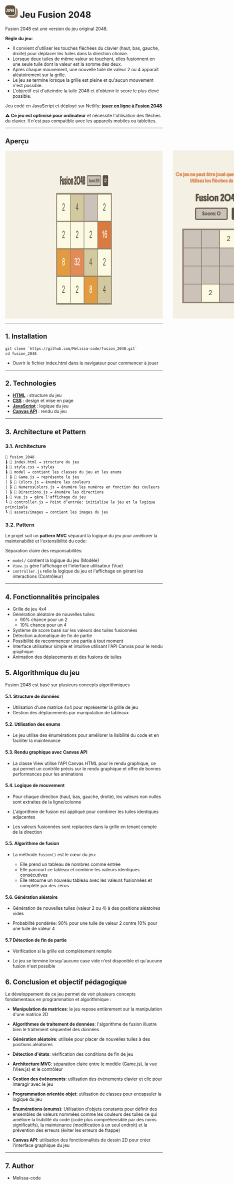 # <img src="./assets/images/fusion_2048.svg" alt="Jeu Fusion 2048" style="width:2.5rem;"/> Jeu Fusion 2048 


Fusion 2048 est une version du jeu original 2048. 

**Règle du jeu:** 
- Il convient d'utiliser les touches fléchées du clavier (haut, bas, gauche, droite) pour déplacer les tuiles dans la direction choisie.
- Lorsque deux tuiles de même valeur se touchent, elles fusionnent en une seule tuile dont la valeur est la somme des deux.
- Après chaque mouvement, une nouvelle tuile de valeur 2 ou 4 apparaît aléatoirement sur la grille.
- Le jeu se termine lorsque la grille est pleine et qu'aucun mouvement n'est possible.
- L'objectif est d'atteindre la tuile 2048 et d'obtenir le score le plus élevé possible.

Jeu codé en JavaScript et déployé sur Netlify: **[jouer en ligne à Fusion 2048](https://fusion2048-game.netlify.app/)**

⚠️ **Ce jeu est optimisé pour ordinateur** et nécessite l'utilisation des flèches du clavier. Il n'est pas compatible avec les appareils mobiles ou tablettes.

---

## Aperçu 

<span style="display: flex;">
 <img src="./assets/images/fusion_2048_desktop.svg" alt="Aperçu du jeu desktop" style="margin-right: 2rem;" />
 <img src="./assets/images/fusion_2048_mobile.svg" alt="Aperçu du jeu mobile" />
</span>

---

## 1. Installation 

```
git clone `https://github.com/Melissa-code/fusion_2048.git`
cd fusion_2048
```
- Ouvrir le fichier index.html dans le navigateur pour commencer à jouer
---

## 2. Technologies 

- **[HTML](https://developer.mozilla.org/fr/docs/Web/HTML)** : structure du jeu
- **[CSS](https://developer.mozilla.org/fr/docs/Web/CSS)** : design et mise en page
- **[JavaScript](https://developer.mozilla.org/fr/docs/Web/JavaScript)** : logique du jeu 
- **[Canvas API](https://developer.mozilla.org/en-US/docs/Web/API/Canvas_API)** : rendu du jeu
---

## 3. Architecture et Pattern

### 3.1. Architecture

```
📂 fusion_2048
┣ 📜 index.html → structure du jeu
┣ 📜 style.css → styles 
┣ 📂 model → contient les classes du jeu et les enums
│ ┣ 📜 Game.js → représente le jeu
│ ┣ 📜 Colors.js → énumère les couleurs 
│ ┣ 📜 NumerosColors.js → énumère les numéros en fonction des couleurs 
│ ┣ 📜 Directions.js → énumère les directions
┣ 📜 Vue.js → gère l'affichage du jeu 
┗ 📜 controller.js → Point d’entrée: initialise le jeu et la logique principale
┗ 📜 assets/images → contient les images du jeu
```

### 3.2. Pattern

Le projet suit un **pattern MVC** séparant la logique du jeu pour améliorer la maintenabilité et l'extensibilité du code: 

Séparation claire des responsabilités:
  - `model/` contient la logique du jeu (Modèle) 
  - `View.js` gère l'affichage et l'interface utilisateur (Vue)
  - `controller.js` relie la logique du jeu et l'affichage en gérant les interactions (Contrôleur)

---

## 4. Fonctionnalités principales

- Grille de jeu 4x4
- Génération aléatoire de nouvelles tuiles:
  - 90% chance pour un 2
  - 10% chance pour un 4
- Système de score basé sur les valeurs des tuiles fusionnées
- Détection automatique de fin de partie
- Possibilité de recommencer une partie à tout moment
- Interface utilisateur simple et intuitive utilisant l'API Canvas pour le rendu graphique
- Animation des déplacements et des fusions de tuiles

## 5. Algorithmique du jeu

Fusion 2048 est basé sur plusieurs concepts algorithmiques

#### 5.1. Structure de données

- Utilisation d'une matrice 4x4 pour représenter la grille de jeu
- Gestion des déplacements par manipulation de tableaux

#### 5.2. Utilisation des enums

- Le jeu utilise des énumérations pour améliorer la lisibilité du code et en faciliter la maintenance 

#### 5.3. Rendu graphique avec Canvas API

- La classe View utilise l'API Canvas HTML pour le rendu graphique, ce qui permet un contrôle précis sur le rendu graphique et offre de bonnes performances pour les animations

#### 5.4. Logique de mouvement

- Pour chaque direction (haut, bas, gauche, droite), les valeurs non nulles sont extraites de la ligne/colonne

- L'algorithme de fusion est appliqué pour combiner les tuiles identiques adjacentes

- Les valeurs fusionnées sont replacées dans la grille en tenant compte de la direction

#### 5.5. Algorithme de fusion

- La méthode `fusion()` est le cœur du jeu:

  - Elle prend un tableau de nombres comme entrée
  - Elle parcourt ce tableau et combine les valeurs identiques consécutives
  - Elle retourne un nouveau tableau avec les valeurs fusionnées et complété par des zéros

#### 5.6. Génération aléatoire

- Génération de nouvelles tuiles (valeur 2 ou 4) à des positions aléatoires vides

- Probabilité pondérée: 90% pour une tuile de valeur 2 contre 10% pour une tuile de valeur 4

#### 5.7 Détection de fin de partie

- Vérification si la grille est complètement remplie

- Le jeu se termine lorsqu'aucune case vide n'est disponible et qu'aucune fusion n'est possible

## 6. Conclusion et objectif pédagogique

Le développement de ce jeu permet de voir plusieurs concepts fondamentaux en programmation et algorithmique :

- **Manipulation de matrices**: le jeu repose entièrement sur la manipulation d'une matrice 2D

- **Algorithmes de traitement de données**: l'algorithme de fusion illustre bien le traitement séquentiel des données

- **Génération aléatoire**: utilisée pour placer de nouvelles tuiles à des positions aléatoires

- **Détection d'états**: vérification des conditions de fin de jeu

- **Architecture MVC**: séparation claire entre le modèle (Game.js), la vue (View.js) et le contrôleur

- **Gestion des événements**: utilisation des événements clavier et clic pour interagir avec le jeu

- **Programmation orientée objet**: utilisation de classes pour encapsuler la logique du jeu

- **Énumérations (enums)**: Utilisation d'objets constants pour définir des ensembles de valeurs nommées comme les couleurs des tuiles ce qui améliore la lisibilité du code (code plus compréhensible par des noms significatifs), la maintenance (modification à un seul endroit) et la prévention des erreurs (éviter les erreurs de frappe)

- **Canvas API**: utilisation des fonctionnalités de dessin 2D pour créer l'interface graphique du jeu


---

## 7. Author 

- Melissa-code